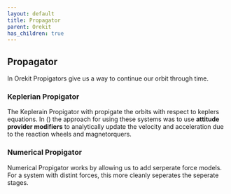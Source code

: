 ```yaml
---
layout: default
title: Propagator
parent: Orekit
has_children: true
---
```


## Propagator

In Orekit Propigators give us a way to continue our orbit through time.


### Keplerian Propigator

The Keplerain Propigator with propigate the orbits with respect to keplers equations. In () the approach for using these systems was to use __attitude provider modifiers__ to analytically update the velocity and acceleration due to the reaction wheels and magnetorquers.

### Numerical Propigator

Numerical Propigator works by allowing us to add serperate force models. For a system with distint forces, this more cleanly seperates the seperate stages.